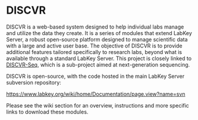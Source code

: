 # DISCVR

DISCVR is a web-based system designed to help individual labs manage and utilize the data they create. It is a series of modules that extend LabKey Server, a robust open-source platform designed to manage scientific data with a large and active user base. The objective of DISCVR is to provide additional features tailored specifically to research labs, beyond what is available through a standard LabKey Server.  This project is closely linked to [DISCVR-Seq](https://github.com/bbimber/discvr-seq/wiki), which is a sub-project aimed at next-generation sequencing.

DISCVR is open-source, with the code hosted in the main LabKey Server subversion repository:

https://www.labkey.org/wiki/home/Documentation/page.view?name=svn

Please see the wiki section for an overview, instructions and more specific links to download these modules.
